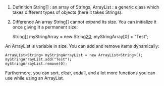 1) Definition
String[] : an array of Strings, 
ArrayList<String> : a generic class which takes different types of objects (here it takes Strings). 

2) Difference
An array String[] cannot expand its size. You can initialize it once giving it a permanent size:

    String[] myStringArray = new String[20]();
    myStringArray[0] = "Test";

An ArrayList<String> is variable in size. You can add and remove items dynamically:

    ArrayList<String> myStringArrayList = new ArrayList<String>();
    myStringArrayList.add("Test");
    myStringArrayList.remove(0);

Furthermore, you can sort, clear, addall, and a lot more functions you can use while using an ArrayList.
